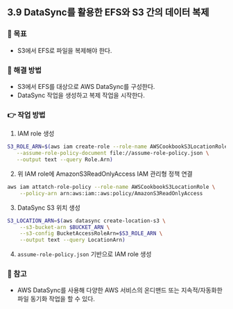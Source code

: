 ## 3.9 DataSync를 활용한 EFS와 S3 간의 데이터 복제

### 🎯 목표

- S3에서 EFS로 파일을 복제해야 한다.

### 🤔 해결 방법

- S3에서 EFS를 대상으로 AWS DataSync를 구성한다.
- DataSync 작업을 생성하고 복제 작업을 시작한다.

### 👉 작업 방법

1. IAM role 생성

```bash
S3_ROLE_ARN=$(aws iam create-role --role-name AWSCookbookS3LocationRole \
   --assume-role-policy-document file://assume-role-policy.json \
   --output text --query Role.Arn)
```

2. 위 IAM role에 AmazonS3ReadOnlyAccess IAM 관리형 정책 연결

```bash
aws iam attatch-role-policy --role-name AWSCookbookS3LocationRole \
    --policy-arn arn:aws:iam::aws:policy/AmazonS3ReadOnlyAccess
```

3. DataSync S3 위치 생성

```bash
S3_LOCATION_ARN=$(aws datasync create-location-s3 \
    --s3-bucket-arn $BUCKET_ARN \
    --s3-config BucketAccessRoleArn=$S3_ROLE_ARN \
    --output text --query LocationArn)
```

4. `assume-role-policy.json` 기반으로 IAM role 생성

### 🤗 참고

- AWS DataSync를 사용해 다양한 AWS 서비스의 온디맨드 또는 지속적/자동화한 파일 동기화 작업을 할 수 있다.
